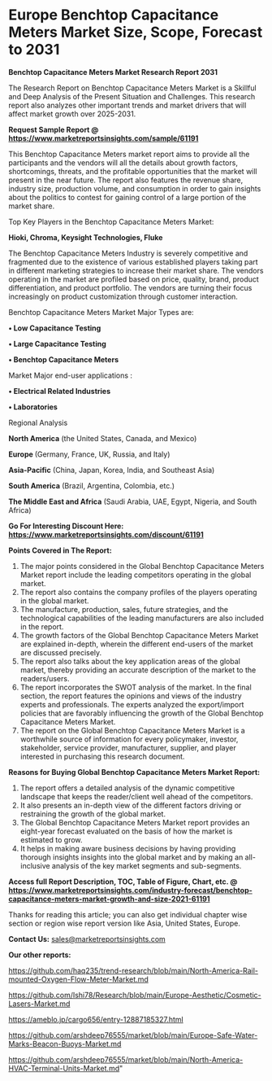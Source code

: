 # Europe Benchtop Capacitance Meters Market Size, Scope, Forecast to 2031

<strong>Benchtop Capacitance Meters Market Research Report 2031</strong>

The Research Report on Benchtop Capacitance Meters Market is a Skillful and Deep Analysis of the Present Situation and Challenges. This research report also analyzes other important trends and market drivers that will affect market growth over 2025-2031.

<strong>Request Sample Report @ <a href=https://www.marketreportsinsights.com/sample/61191>https://www.marketreportsinsights.com/sample/61191</a></strong>

This Benchtop Capacitance Meters market report aims to provide all the participants and the vendors will all the details about growth factors, shortcomings, threats, and the profitable opportunities that the market will present in the near future. The report also features the revenue share, industry size, production volume, and consumption in order to gain insights about the politics to contest for gaining control of a large portion of the market share.

Top Key Players in the Benchtop Capacitance Meters Market:

<strong>Hioki, Chroma, Keysight Technologies, Fluke</strong>

The Benchtop Capacitance Meters Industry is severely competitive and fragmented due to the existence of various established players taking part in different marketing strategies to increase their market share. The vendors operating in the market are profiled based on price, quality, brand, product differentiation, and product portfolio. The vendors are turning their focus increasingly on product customization through customer interaction.

Benchtop Capacitance Meters Market Major Types are:

<strong>• Low Capacitance Testing

• Large Capacitance Testing

• Benchtop Capacitance Meters</strong>

Market Major end-user applications :

<strong>• Electrical Related Industries

• Laboratories</strong>

Regional Analysis

</u><strong><b>North America</b></strong> (the United States, Canada, and Mexico)

<strong><b>Europe </b></strong>(Germany, France, UK, Russia, and Italy)

<strong><b>Asia-Pacific</b></strong> (China, Japan, Korea, India, and Southeast Asia)

<strong><b>South America</b></strong> (Brazil, Argentina, Colombia, etc.)

<strong><b>The Middle East and Africa</b></strong> (Saudi Arabia, UAE, Egypt, Nigeria, and South Africa)

<strong>Go For Interesting Discount Here: <a href=https://www.marketreportsinsights.com/discount/61191>https://www.marketreportsinsights.com/discount/61191</a></strong>

<strong>Points Covered in The Report:</strong>
<ol>
  <li>The major points considered in the Global Benchtop Capacitance Meters Market report include the leading competitors operating in the global market.</li>
  <li>The report also contains the company profiles of the players operating in the global market.</li>
  <li>The manufacture, production, sales, future strategies, and the technological capabilities of the leading manufacturers are also included in the report.</li>
  <li>The growth factors of the Global Benchtop Capacitance Meters Market are explained in-depth, wherein the different end-users of the market are discussed precisely.</li>
  <li>The report also talks about the key application areas of the global market, thereby providing an accurate description of the market to the readers/users.</li>
  <li>The report incorporates the SWOT analysis of the market. In the final section, the report features the opinions and views of the industry experts and professionals. The experts analyzed the export/import policies that are favorably influencing the growth of the Global Benchtop Capacitance Meters Market.</li>
  <li>The report on the Global Benchtop Capacitance Meters Market is a worthwhile source of information for every policymaker, investor, stakeholder, service provider, manufacturer, supplier, and player interested in purchasing this research document.</li>
</ol>
<strong>Reasons for Buying Global Benchtop Capacitance Meters Market Report:</strong>

<ol>
  <li>The report offers a detailed analysis of the dynamic competitive landscape that keeps the reader/client well ahead of the competitors.</li>
  <li>It also presents an in-depth view of the different factors driving or restraining the growth of the global market.</li>
  <li>The Global Benchtop Capacitance Meters Market report provides an eight-year forecast evaluated on the basis of how the market is estimated to grow.</li>
  <li>It helps in making aware business decisions by having providing thorough insights insights into the global market and by making an all-inclusive analysis of the key market segments and sub-segments.</li>
</ol>
<strong>Access full Report Description, TOC, Table of Figure, Chart, etc. @ <a href=https://www.marketreportsinsights.com/industry-forecast/benchtop-capacitance-meters-market-growth-and-size-2021-61191>https://www.marketreportsinsights.com/industry-forecast/benchtop-capacitance-meters-market-growth-and-size-2021-61191</a></strong>


Thanks for reading this article; you can also get individual chapter wise section or region wise report version like Asia, United States, Europe.

<strong>Contact Us:</strong>
sales@marketreportsinsights.com

<strong>Our other reports:</strong>

<a href=https://github.com/haq235/trend-research/blob/main/North-America-Rail-mounted-Oxygen-Flow-Meter-Market.md>https://github.com/haq235/trend-research/blob/main/North-America-Rail-mounted-Oxygen-Flow-Meter-Market.md</a>

<a href=https://github.com/Ishi78/Research/blob/main/Europe-Aesthetic/Cosmetic-Lasers-Market.md>https://github.com/Ishi78/Research/blob/main/Europe-Aesthetic/Cosmetic-Lasers-Market.md</a>

<a href=https://ameblo.jp/cargo656/entry-12887185327.html>https://ameblo.jp/cargo656/entry-12887185327.html</a>

<a href=https://github.com/arshdeep76555/market/blob/main/Europe-Safe-Water-Marks-Beacon-Buoys-Market.md>https://github.com/arshdeep76555/market/blob/main/Europe-Safe-Water-Marks-Beacon-Buoys-Market.md</a>

<a href=https://github.com/arshdeep76555/market/blob/main/North-America-HVAC-Terminal-Units-Market.md>https://github.com/arshdeep76555/market/blob/main/North-America-HVAC-Terminal-Units-Market.md</a>"
